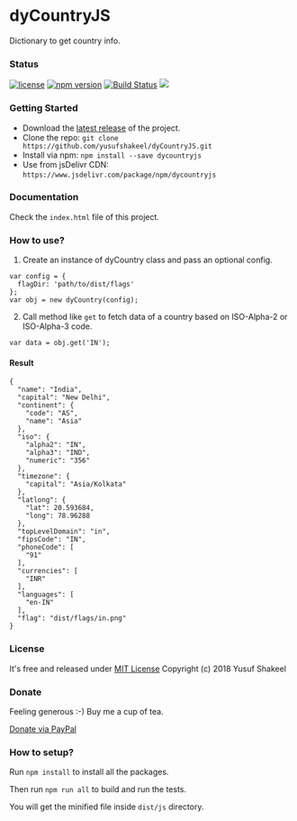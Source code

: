 # dyCountryJS
Dictionary to get country info.


### Status

[![license](https://img.shields.io/badge/license-MIT-blue.svg)](https://github.com/yusufshakeel/dyCountryJS)
[![npm version](https://img.shields.io/badge/npm-0.5.1-blue.svg)](https://www.npmjs.com/package/dycountryjs)
[![Build Status](https://travis-ci.org/yusufshakeel/dyCountryJS.svg?branch=master)](https://travis-ci.org/yusufshakeel/dyCountryJS)
[![](https://data.jsdelivr.com/v1/package/npm/dycountryjs/badge)](https://www.jsdelivr.com/package/npm/dycountryjs)


### Getting Started
* Download the [latest release](https://github.com/yusufshakeel/dyCountryJS/releases) of the project.
* Clone the repo: `git clone https://github.com/yusufshakeel/dyCountryJS.git`
* Install via npm: `npm install --save dycountryjs`
* Use from jsDelivr CDN: `https://www.jsdelivr.com/package/npm/dycountryjs`


### Documentation
Check the `index.html` file of this project.


### How to use?

1. Create an instance of dyCountry class and pass an optional config.

```
var config = {
  flagDir: 'path/to/dist/flags'
};
var obj = new dyCountry(config);
```

2. Call method like ```get``` to fetch data of a country based on ISO-Alpha-2 or ISO-Alpha-3 code.

```
var data = obj.get('IN');
```

#### Result

```
{
  "name": "India",
  "capital": "New Delhi",
  "continent": {
    "code": "AS",
    "name": "Asia"
  },
  "iso": {
    "alpha2": "IN",
    "alpha3": "IND",
    "numeric": "356"
  },
  "timezone": {
    "capital": "Asia/Kolkata"
  },
  "latlong": {
    "lat": 20.593684,
    "long": 78.96288
  },
  "topLevelDomain": "in",
  "fipsCode": "IN",
  "phoneCode": [
    "91"
  ],
  "currencies": [
    "INR"
  ],
  "languages": [
    "en-IN"
  ],
  "flag": "dist/flags/in.png"
}
```

### License
It's free and released under [MIT License](https://github.com/yusufshakeel/dyCountryJS/blob/master/LICENSE) Copyright (c) 2018 Yusuf Shakeel


### Donate
Feeling generous :-) Buy me a cup of tea.

[Donate via PayPal](https://www.paypal.me/yusufshakeel)


### How to setup?

Run `npm install` to install all the packages.

Then run `npm run all` to build and run the tests.

You will get the minified file inside `dist/js` directory.